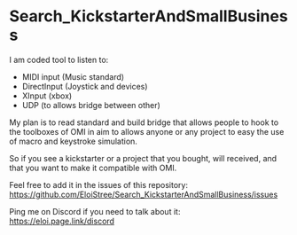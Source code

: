 # Search_KickstarterAndSmallBusiness

I am coded tool to listen to:
- MIDI input (Music standard)
- DirectInput (Joystick and devices)
- XInput (xbox)  
- UDP (to allows bridge between other)  

My plan is to read standard and build bridge that allows people to hook to the toolboxes of OMI in aim to allows anyone or any project to easy the use of macro and keystroke simulation.  
  
So if you see a kickstarter or a project that you bought, will received, and that you want to make it compatible with OMI.   

Feel free to add it in the issues of this repository:    
https://github.com/EloiStree/Search_KickstarterAndSmallBusiness/issues    

Ping me on Discord if you need to talk about it:    
https://eloi.page.link/discord    
